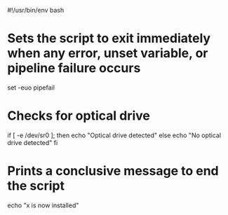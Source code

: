 #!/usr/bin/env bash

# Sets the script to exit immediately when any error, unset variable, or pipeline failure occurs
set -euo pipefail

# Checks for optical drive
if [ -e /dev/sr0 ]; then
    echo "Optical drive detected"
else
    echo "No optical drive detected"
fi

# Prints a conclusive message to end the script
echo "x is now installed"
